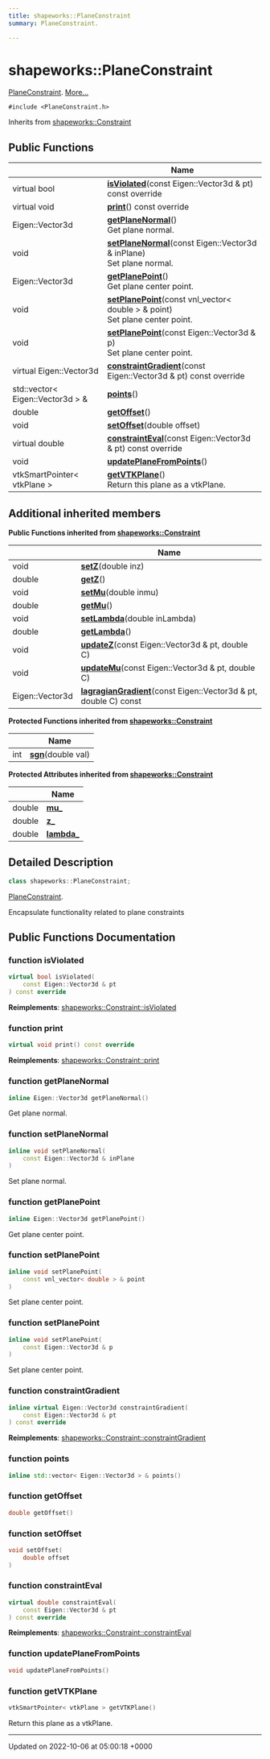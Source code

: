 ```yaml
---
title: shapeworks::PlaneConstraint
summary: PlaneConstraint. 

---
```


# shapeworks::PlaneConstraint



[PlaneConstraint]().  [More...](#detailed-description)


`#include <PlaneConstraint.h>`

Inherits from [shapeworks::Constraint](../Classes/classshapeworks_1_1Constraint.md)

## Public Functions

|                | Name           |
| -------------- | -------------- |
| virtual bool | **[isViolated](../Classes/classshapeworks_1_1PlaneConstraint.md#function-isviolated)**(const Eigen::Vector3d & pt) const override |
| virtual void | **[print](../Classes/classshapeworks_1_1PlaneConstraint.md#function-print)**() const override |
| Eigen::Vector3d | **[getPlaneNormal](../Classes/classshapeworks_1_1PlaneConstraint.md#function-getplanenormal)**()<br>Get plane normal.  |
| void | **[setPlaneNormal](../Classes/classshapeworks_1_1PlaneConstraint.md#function-setplanenormal)**(const Eigen::Vector3d & inPlane)<br>Set plane normal.  |
| Eigen::Vector3d | **[getPlanePoint](../Classes/classshapeworks_1_1PlaneConstraint.md#function-getplanepoint)**()<br>Get plane center point.  |
| void | **[setPlanePoint](../Classes/classshapeworks_1_1PlaneConstraint.md#function-setplanepoint)**(const vnl_vector< double > & point)<br>Set plane center point.  |
| void | **[setPlanePoint](../Classes/classshapeworks_1_1PlaneConstraint.md#function-setplanepoint)**(const Eigen::Vector3d & p)<br>Set plane center point.  |
| virtual Eigen::Vector3d | **[constraintGradient](../Classes/classshapeworks_1_1PlaneConstraint.md#function-constraintgradient)**(const Eigen::Vector3d & pt) const override |
| std::vector< Eigen::Vector3d > & | **[points](../Classes/classshapeworks_1_1PlaneConstraint.md#function-points)**() |
| double | **[getOffset](../Classes/classshapeworks_1_1PlaneConstraint.md#function-getoffset)**() |
| void | **[setOffset](../Classes/classshapeworks_1_1PlaneConstraint.md#function-setoffset)**(double offset) |
| virtual double | **[constraintEval](../Classes/classshapeworks_1_1PlaneConstraint.md#function-constrainteval)**(const Eigen::Vector3d & pt) const override |
| void | **[updatePlaneFromPoints](../Classes/classshapeworks_1_1PlaneConstraint.md#function-updateplanefrompoints)**() |
| vtkSmartPointer< vtkPlane > | **[getVTKPlane](../Classes/classshapeworks_1_1PlaneConstraint.md#function-getvtkplane)**()<br>Return this plane as a vtkPlane.  |

## Additional inherited members

**Public Functions inherited from [shapeworks::Constraint](../Classes/classshapeworks_1_1Constraint.md)**

|                | Name           |
| -------------- | -------------- |
| void | **[setZ](../Classes/classshapeworks_1_1Constraint.md#function-setz)**(double inz) |
| double | **[getZ](../Classes/classshapeworks_1_1Constraint.md#function-getz)**() |
| void | **[setMu](../Classes/classshapeworks_1_1Constraint.md#function-setmu)**(double inmu) |
| double | **[getMu](../Classes/classshapeworks_1_1Constraint.md#function-getmu)**() |
| void | **[setLambda](../Classes/classshapeworks_1_1Constraint.md#function-setlambda)**(double inLambda) |
| double | **[getLambda](../Classes/classshapeworks_1_1Constraint.md#function-getlambda)**() |
| void | **[updateZ](../Classes/classshapeworks_1_1Constraint.md#function-updatez)**(const Eigen::Vector3d & pt, double C) |
| void | **[updateMu](../Classes/classshapeworks_1_1Constraint.md#function-updatemu)**(const Eigen::Vector3d & pt, double C) |
| Eigen::Vector3d | **[lagragianGradient](../Classes/classshapeworks_1_1Constraint.md#function-lagragiangradient)**(const Eigen::Vector3d & pt, double C) const |

**Protected Functions inherited from [shapeworks::Constraint](../Classes/classshapeworks_1_1Constraint.md)**

|                | Name           |
| -------------- | -------------- |
| int | **[sgn](../Classes/classshapeworks_1_1Constraint.md#function-sgn)**(double val) |

**Protected Attributes inherited from [shapeworks::Constraint](../Classes/classshapeworks_1_1Constraint.md)**

|                | Name           |
| -------------- | -------------- |
| double | **[mu_](../Classes/classshapeworks_1_1Constraint.md#variable-mu-)**  |
| double | **[z_](../Classes/classshapeworks_1_1Constraint.md#variable-z-)**  |
| double | **[lambda_](../Classes/classshapeworks_1_1Constraint.md#variable-lambda-)**  |


## Detailed Description

```cpp
class shapeworks::PlaneConstraint;
```

[PlaneConstraint](). 

Encapsulate functionality related to plane constraints 

## Public Functions Documentation

### function isViolated

```cpp
virtual bool isViolated(
    const Eigen::Vector3d & pt
) const override
```


**Reimplements**: [shapeworks::Constraint::isViolated](../Classes/classshapeworks_1_1Constraint.md#function-isviolated)


### function print

```cpp
virtual void print() const override
```


**Reimplements**: [shapeworks::Constraint::print](../Classes/classshapeworks_1_1Constraint.md#function-print)


### function getPlaneNormal

```cpp
inline Eigen::Vector3d getPlaneNormal()
```

Get plane normal. 

### function setPlaneNormal

```cpp
inline void setPlaneNormal(
    const Eigen::Vector3d & inPlane
)
```

Set plane normal. 

### function getPlanePoint

```cpp
inline Eigen::Vector3d getPlanePoint()
```

Get plane center point. 

### function setPlanePoint

```cpp
inline void setPlanePoint(
    const vnl_vector< double > & point
)
```

Set plane center point. 

### function setPlanePoint

```cpp
inline void setPlanePoint(
    const Eigen::Vector3d & p
)
```

Set plane center point. 

### function constraintGradient

```cpp
inline virtual Eigen::Vector3d constraintGradient(
    const Eigen::Vector3d & pt
) const override
```


**Reimplements**: [shapeworks::Constraint::constraintGradient](../Classes/classshapeworks_1_1Constraint.md#function-constraintgradient)


### function points

```cpp
inline std::vector< Eigen::Vector3d > & points()
```


### function getOffset

```cpp
double getOffset()
```


### function setOffset

```cpp
void setOffset(
    double offset
)
```


### function constraintEval

```cpp
virtual double constraintEval(
    const Eigen::Vector3d & pt
) const override
```


**Reimplements**: [shapeworks::Constraint::constraintEval](../Classes/classshapeworks_1_1Constraint.md#function-constrainteval)


### function updatePlaneFromPoints

```cpp
void updatePlaneFromPoints()
```


### function getVTKPlane

```cpp
vtkSmartPointer< vtkPlane > getVTKPlane()
```

Return this plane as a vtkPlane. 

-------------------------------

Updated on 2022-10-06 at 05:00:18 +0000